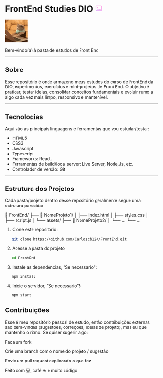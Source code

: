 # FrontEnd Studies DIO <img src="./assets/command.png"/>


<img src="./assets/cat-computer.gif" width="74"/>

Bem-vindo(a) à pasta de estudos de Front End 

---

## Sobre

Esse repositório é onde armazeno meus estudos do curso de FrontEnd da DIO, experimentos, exercícios e mini-projetos de Front End. O objetivo é praticar, testar ideias, consolidar conceitos fundamentais 
e evoluir rumo a algo cada vez mais limpo, responsivo e mantenível.

---

## Tecnologias

Aqui vão as principais linguagens e ferramentas que vou estudar/testar:

- HTML5  
- CSS3  
- Javascript
- Typescript
- Frameworks: React.  
- Ferramentas de build/local server: Live Server, Node,Js, etc.  
- Controlador de versão: Git  

---

## Estrutura dos Projetos

Cada pasta/projeto dentro desse repositório geralmente segue uma estrutura parecida:

📁 FrontEnd/
├── 📁 NomeProjeto1/
│ ├── index.html
│ ├── styles.css
│ ├── script.js
│ └── assets/
├── 📁 NomeProjeto2/
│ └── ...
└── ...


1. Clone este repositório:  
```bash
   git clone https://github.com/Carloscb124/FrontEnd.git
```

2. Acesse a pasta do projeto:
```bash
   cd FrontEnd
```

3. Instale as dependências, "Se necessario":
```
   npm install
```

4. Inicie o servidor, "Se necessario"!:
```bash
   npm start
```




## Contribuições

Esse é meu repositório pessoal de estudo, então contribuições externas são bem-vindas (sugestões, correções, ideias de projeto), mas eu que mantenho o ritmo.
Se quiser sugerir algo:

Faça um fork

Crie uma branch com o nome do projeto / sugestão

Envie um pull request explicando o que fez

Feito com 💻, café ☕ e muito código
